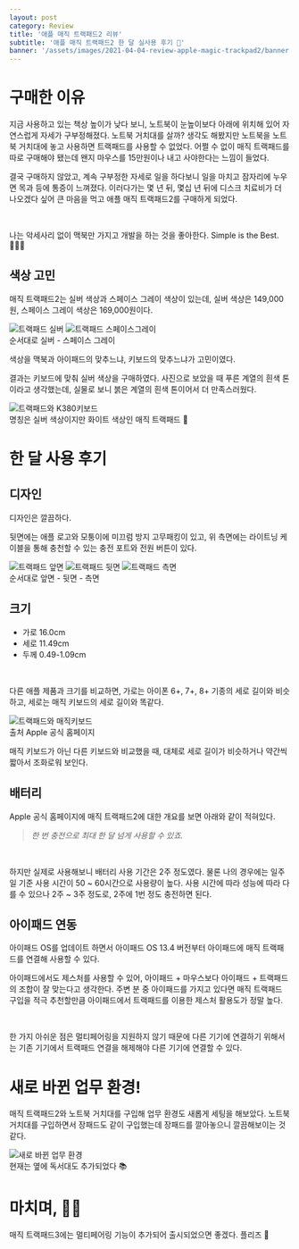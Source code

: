 ```yaml
---
layout: post
category: Review
title: '애플 매직 트랙패드2 리뷰'
subtitle: '애플 매직 트랙패드2 한 달 실사용 후기 🐥'
banner: '/assets/images/2021-04-04-review-apple-magic-trackpad2/banner.jpeg'
---
```


# 구매한 이유

지금 사용하고 있는 책상 높이가 낮다 보니, 노트북이 눈높이보다 아래에 위치해 있어 자연스럽게 자세가 구부정해졌다.
노트북 거치대를 살까? 생각도 해봤지만 노트북을 노트북 거치대에 놓고 사용하면 트랙패드를 사용할 수 없었다.
어쩔 수 없이 매직 트랙패드를 따로 구매해야 됐는데 왠지 마우스를 15만원이나 내고 사야한다는 느낌이 들었다.

결국 구매하지 않았고, 계속 구부정한 자세로 일을 하다보니 일을 마치고 잠자리에 누우면 목과 등에 통증이 느껴졌다.
이러다가는 몇 년 뒤, 몇십 년 뒤에 디스크 치료비가 더 나오겠다 싶어 큰 마음을 먹고 애플 매직 트랙패드2를 구매하게 되었다.

<br>

나는 악세사리 없이 맥북만 가지고 개발을 하는 것을 좋아한다. Simple is the Best. 👩🏻‍💻

## 색상 고민

매직 트랙패드2는 실버 색상과 스페이스 그레이 색상이 있는데, 실버 색상은 149,000원, 스페이스 그레이 색상은 169,000원이다. 

<div class="d-flex flex-column flex-md-row justify-content-md-between">
    <img src="/assets/images/2021-04-04-review-apple-magic-trackpad2/01.%20트랙패드%20실버.jpeg" alt="트랙패드 실버" class="col-md-6"/>
    <img src="/assets/images/2021-04-04-review-apple-magic-trackpad2/01.%20트랙패드%20스페이스그레이.jpeg" alt="트랙패드 스페이스그레이" class="col-md-6"/>
</div>

<figcaption>순서대로 실버 - 스페이스 그레이</figcaption>

색상을 맥북과 아이패드의 맞추느냐, 키보드의 맞추느냐가 고민이였다.

결과는 키보드에 맞춰 실버 색상을 구매하였다. 
사진으로 보았을 때 푸른 계열의 흰색 톤이라고 생각했는데, 실물로 보니 붉은 계열의 흰색 톤이어서 더 만족스러웠다.

<img src="/assets/images/2021-04-04-review-apple-magic-trackpad2/02.%20트랙패드와%20K380키보드.jpg" alt="트랙패드와 K380키보드" class="col-md-6"/>

<figcaption>명칭은 실버 색상이지만 화이트 색상인 매직 트랙패드 👀</figcaption>

# 한 달 사용 후기

## 디자인

디자인은 깔끔하다. 

뒷면에는 애플 로고와 모퉁이에 미끄럼 방지 고무패킹이 있고, 위 측면에는 라이트닝 케이블을 통해 충천할 수 있는 충전 포트와 전원 버튼이 있다.

<div class="d-flex flex-column flex-md-row justify-content-md-between">
    <img src="/assets/images/2021-04-04-review-apple-magic-trackpad2/03.%20트랙패드%20앞면.jpg" alt="트랙패드 앞면" class="col-md-4"/>
    <img src="/assets/images/2021-04-04-review-apple-magic-trackpad2/03.%20트랙패드%20뒷면.jpg" alt="트랙패드 뒷면" class="col-md-4"/>
    <img src="/assets/images/2021-04-04-review-apple-magic-trackpad2/03.%20트랙패드%20측면.jpg" alt="트랙패드 측면" class="col-md-4"/>
</div>

<figcaption>순서대로 앞면 - 뒷면 - 측면</figcaption>

## 크기

- 가로 16.0cm
- 세로 11.49cm
- 두께 0.49-1.09cm

<br>

다른 애플 제품과 크기를 비교하면, 가로는 아이폰 6+, 7+, 8+ 기종의 세로 길이와 비슷하고, 세로는 매직 키보드의 세로 길이와 똑같다.

<img src="/assets/images/2021-04-04-review-apple-magic-trackpad2/04.%20트랙패드와%20매직키보드.jpeg" alt="트랙패드와 매직키보드" class="col-12"/>

<figcaption>출처 Apple 공식 홈페이지</figcaption>

매직 키보드가 아닌 다른 키보드와 비교했을 때, 대체로 세로 길이가 비슷하거나 약간씩 짧아서 조화로워 보인다.

## 배터리

Apple 공식 홈페이지에 매직 트랙패드2에 대한 개요를 보면 아래와 같이 적혀있다. 

> *한 번 충전으로 최대 한 달 넘게 사용할 수 있죠.*

<br>

하지만 실제로 사용해보니 배터리 사용 기간은 2주 정도였다. 물론 나의 경우에는 일주일 기준 사용 시간이 50 ~ 60시간으로 사용량이 높다.
사용 시간에 따라 성능에 따라 다를 수 있으나 2주 ~ 3주 정도로, 2주에 1번 정도 충전하면 된다.

## 아이패드 연동

아이패드 OS를 업데이트 하면서 아이패드 OS 13.4 버전부터 아이패드에 매직 트랙패드를 연결해 사용할 수 있다.

아이패드에서도 제스처를 사용할 수 있어, 아이패드 + 마우스보다 아이패드 + 트랙패드의 조합이 잘 맞는다고 생각한다.
주변 분 중 아이패드를 가지고 있다면 매직 트랙패드 구입을 적극 추천할만큼 아이패드에서 트랙패드를 이용한 제스처 활용도가 정말 높다.

<br>

한 가지 아쉬운 점은 멀티페어링을 지원하지 않기 때문에 다른 기기에 연결하기 위해서는 기존 기기에서 트랙패드 연결을 해제해야 다른 기기에 연결할 수 있다.

# 새로 바뀐 업무 환경!

매직 트랙패드2와 노트북 거치대를 구입해 업무 환경도 새롭게 세팅을 해보았다. 
노트북 거치대를 구입하면서 장패드도 같이 구입했는데 장패드를 깔아놓으니 깔끔해보이는 것 같다.

<img src="/assets/images/2021-04-04-review-apple-magic-trackpad2/05.%20새로%20바뀐%20업무%20환경.jpg" alt="새로 바뀐 업무 환경" class="col-12"/>

<figcaption>현재는 옆에 독서대도 추가되었다 📚</figcaption>

# 마치며, 🙇🏻

매직 트랙패드3에는 멀티페어링 기능이 추가되어 출시되었으면 좋겠다. 플리즈 🙏
